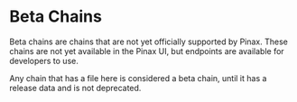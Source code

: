 # Beta Chains

Beta chains are chains that are not yet officially supported by Pinax. These chains are not yet available in the Pinax UI, but endpoints are available for developers to use.

Any chain that has a file here is considered a beta chain, until it has a release data and is not deprecated.